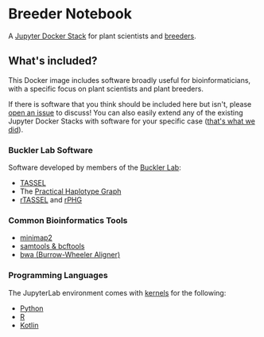 # Breeder Notebook
A [Jupyter Docker Stack](https://jupyter-docker-stacks.readthedocs.io/en/latest/) for plant scientists and [breeders](https://en.wikipedia.org/wiki/Plant_breeding).

## What's included?
This Docker image includes software broadly useful for bioinformaticians, with a specific focus on plant scientists and plant breeders.

If there is software that you think should be included here but isn't, please [open an issue](https://github.com/maize-genetics/breeder-notebook/issues/new/choose) to discuss! You can also easily extend any of the existing Jupyter Docker Stacks with software for your specific case ([that's what we did](https://github.com/maize-genetics/breeder-notebook/blob/main/Dockerfile#L1)).

### Buckler Lab Software
Software developed by members of the [Buckler Lab](https://maizegenetics.net):
* [TASSEL](https://tassel.bitbucket.io/)
* The [Practical Haplotype Graph](https://www.maizegenetics.net/phg)
* [rTASSEL](https://rtassel.maizegenetics.net/) and [rPHG](https://rphg.maizegenetics.net/)

### Common Bioinformatics Tools
* [minimap2](https://github.com/lh3/minimap2)
* [samtools & bcftools](http://www.htslib.org/)
* [bwa (Burrow-Wheeler Aligner)](https://github.com/lh3/bwa)

### Programming Languages
The JupyterLab environment comes with [kernels](https://docs.jupyter.org/en/latest/projects/kernels.html) for the following:
* [Python](https://www.python.org/)
* [R](https://www.r-project.org/)
* [Kotlin](https://kotlinlang.org/)
